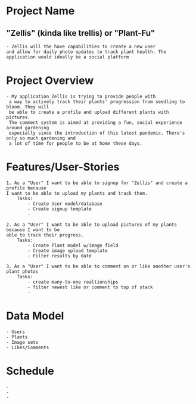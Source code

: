<!-- Designer: Charles Spahn
     Project: Bootcamp Capstone
     Date: 04/13/21
 -->

# Project Name
## "Zellis" (kinda like trellis) or "Plant-Fu"
    - Zellis will the have capabilities to create a new user 
    and allow for daily photo updates to track plant health. The
    application would ideally be a social platform

# Project Overview
    - My application Zellis is trying to provide people with
     a way to actively track their plants' progression from seedling to bloom. They will
     be able to create a profile and upload different plants with pictures.
     The comment system is aimed at providing a fun, social experience around gardening
     especially since the introduction of this latest pandemic. There's only so much gardening and
     a lot of time for people to be at home these days.

# Features/User-Stories

    1. As a "User" I want to be able to signup for "Zellis" and create a profile because
    I want to be able to upload my plants and track them.
        Tasks:
            - Create User model/database
            - Create signup template
            - 

    2. As a "User" I want to be able to upload pictures of my plants because I want to be 
    able to track their progress.
        Tasks:
            - Create Plant model w/image field
            - Create image upload template 
            - Filter results by date 

    3. As a "User" I want to be able to comment on or like another user's plant photos
        Tasks:
            - create many-to-one realtionships
            - filter newest like or comment to top of stack
            -
# Data Model
    - Users
    - Plants
    - Image sets
    - Likes/Comments

# Schedule
    -
    -
    -


